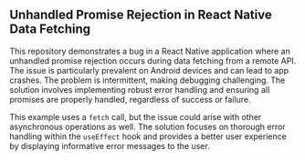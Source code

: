 ## Unhandled Promise Rejection in React Native Data Fetching

This repository demonstrates a bug in a React Native application where an unhandled promise rejection occurs during data fetching from a remote API. The issue is particularly prevalent on Android devices and can lead to app crashes. The problem is intermittent, making debugging challenging.  The solution involves implementing robust error handling and ensuring all promises are properly handled, regardless of success or failure.

This example uses a `fetch` call, but the issue could arise with other asynchronous operations as well. The solution focuses on thorough error handling within the `useEffect` hook and provides a better user experience by displaying informative error messages to the user.